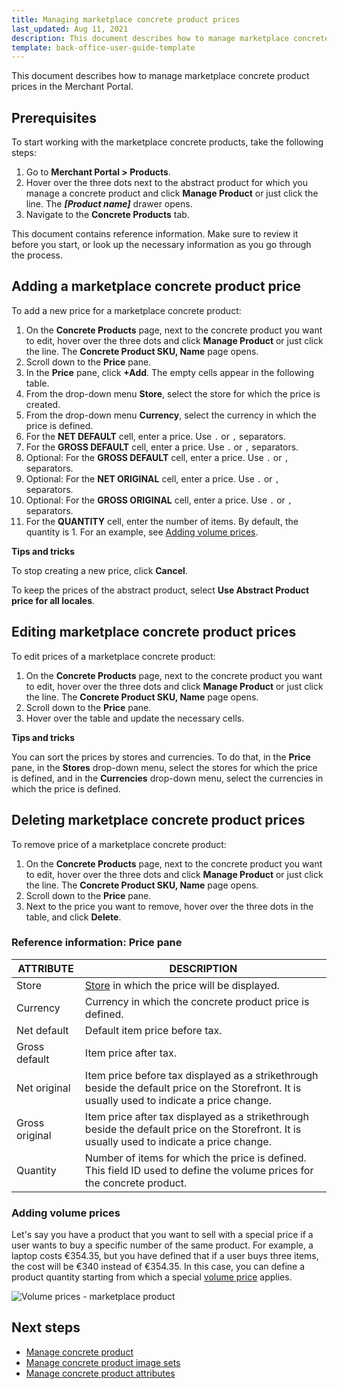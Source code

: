 ```yaml
---
title: Managing marketplace concrete product prices
last_updated: Aug 11, 2021
description: This document describes how to manage marketplace concrete product prices in the Merchant Portal.
template: back-office-user-guide-template
---
```


This document describes how to manage marketplace concrete product prices in the Merchant Portal.

## Prerequisites

To start working with the marketplace concrete products, take the following steps:
1. Go to **Merchant Portal&nbsp;<span aria-label="and then">></span> Products**.
2. Hover over the three dots next to the abstract product for which you manage a concrete product and click **Manage Product** or just click the line. The ***[Product name]*** drawer opens.
3. Navigate to the **Concrete Products** tab.

This document contains reference information. Make sure to review it before you start, or look up the necessary information as you go through the process.

## Adding a marketplace concrete product price

To add a new price for a marketplace concrete product:

1. On the **Concrete Products** page, next to the concrete product you want to edit, hover over the three dots and click **Manage Product** or just click the line. The **Concrete Product SKU, Name** page opens.
2. Scroll down to the **Price** pane.
3. In the **Price** pane, click **+Add**. The empty cells appear in the following table.
4. From the drop-down menu **Store**, select the store for which the price is created.
5. From the drop-down menu **Currency**, select the currency in which the price is defined.
6. For the **NET DEFAULT** cell, enter a price. Use `.` or `,` separators.
7. For the **GROSS DEFAULT** cell, enter a price. Use `.` or `,` separators.
8. Optional: For the **GROSS DEFAULT** cell, enter a price. Use `.` or `,` separators.
9. Optional: For the **NET ORIGINAL** cell, enter a price. Use `.` or `,` separators.
10. Optional: For the **GROSS ORIGINAL** cell, enter a price. Use `.` or `,` separators.
11. For the **QUANTITY** cell, enter the number of items. By default, the quantity is 1. For an example, see [Adding volume prices](#adding-volume-prices).

**Tips and tricks**

To stop creating a new price, click **Cancel**.

To keep the prices of the abstract product, select **Use Abstract Product price for all locales**.

## Editing marketplace concrete product prices

To edit prices of a marketplace concrete product:
1. On the **Concrete Products** page, next to the concrete product you want to edit, hover over the three dots and click **Manage Product** or just click the line. The **Concrete Product SKU, Name** page opens.
2. Scroll down to the **Price** pane.
2. Hover over the table and update the necessary cells.

**Tips and tricks**

You can sort the prices by stores and currencies. To do that, in the **Price** pane, in the **Stores** drop-down menu, select the stores for which the price is defined, and in the **Currencies** drop-down menu, select the currencies in which the price is defined.

## Deleting marketplace concrete product prices

To remove price of a marketplace concrete product:

1. On the **Concrete Products** page, next to the concrete product you want to edit, hover over the three dots and click **Manage Product** or just click the line. The **Concrete Product SKU, Name** page opens.
2. Scroll down to the **Price** pane.
3. Next to the price you want to remove, hover over the three dots in the table, and click **Delete**.

### Reference information: Price pane

|ATTRIBUTE  | DESCRIPTION   |
| ------------- | --------------------- |
| Store          | [Store](https://docs.spryker.com/docs/scos/dev/tutorials-and-howtos/howtos/howto-set-up-multiple-stores.html) in which the price will be displayed. |
| Currency       | Currency in which the concrete product price is defined.           |
| Net default    | Default item price before tax. |
| Gross default  | Item price after tax.   |
| Net original   | Item price before tax displayed as a strikethrough beside the default price on the Storefront. It is usually used to indicate a price change. |
| Gross original |Item price after tax displayed as a strikethrough beside the default price on the Storefront. It is usually used to indicate a price change. |
| Quantity       | Number of items for which the price is defined. This field ID used to define the volume prices for the concrete product.  |

### Adding volume prices

Let's say you have a product that you want to sell with a special price if a user wants to buy a specific number of the same product. For example, a laptop costs €354.35, but you have defined that if a user buys three items, the cost will be €340 instead of €354.35. In this case, you can define a product quantity starting from which a special [volume price](/docs/scos/user/features/{{page.version}}/prices-feature-overview/volume-prices-overview.html) applies.

![Volume prices - marketplace product](https://spryker.s3.eu-central-1.amazonaws.com/docs/Marketplace/user+guides/Merchant+Portal+user+guides/Products/volume-prices-merchant-products.gif)

## Next steps

- [Manage concrete product](/docs/marketplace/user/merchant-portal-user-guides/{{page.version}}/products/concrete-products/managing-marketplace-concrete-product.html)
- [Manage concrete product image sets](/docs/marketplace/user/merchant-portal-user-guides/{{page.version}}/products/concrete-products/managing-marketplace-concrete-products-image-sets.html)
- [Manage concrete product attributes](/docs/marketplace/user/merchant-portal-user-guides/{{page.version}}/products/concrete-products/managing-marketplace-concrete-product-attributes.html)